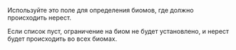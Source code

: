 Используйте это поле для определения биомов, где должно происходить нерест.

Если список пуст, ограничение на биом не будет установлено, и нерест будет
происходить во всех биомах.